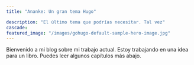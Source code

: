```yaml
---
title: "Ananke: Un gran tema Hugo"

description: "El último tema que podrías necesitar. Tal vez"
cascade:
featured_image: "/images/gohugo-default-sample-hero-image.jpg"
---
```


Bienvenido a mi blog sobre mi trabajo actual. Estoy trabajando en una idea para un libro. Puedes leer algunos capítulos más abajo.
